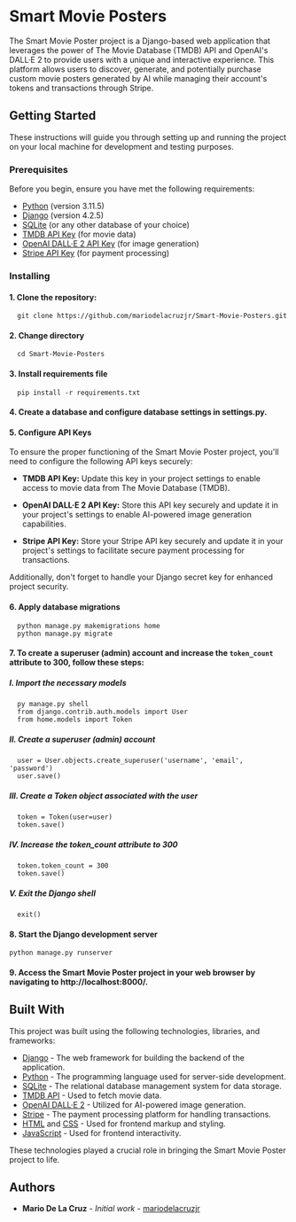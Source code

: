 # Smart Movie Posters

The Smart Movie Poster project is a Django-based web application that leverages the power of The Movie Database (TMDB) API and OpenAI's DALL·E 2 to provide users with a unique and interactive experience. This platform allows users to discover, generate, and potentially purchase custom movie posters generated by AI while managing their account's tokens and transactions through Stripe.

## Getting Started

These instructions will guide you through setting up and running the project on your local machine for development and testing purposes.

### Prerequisites

Before you begin, ensure you have met the following requirements:
- [Python](https://www.python.org/) (version 3.11.5)
- [Django](https://www.djangoproject.com/) (version 4.2.5)
- [SQLite](https://www.sqlite.org/) (or any other database of your choice)
- [TMDB API Key](https://www.themoviedb.org/documentation/api) (for movie data)
- [OpenAI DALL·E 2 API Key](https://beta.openai.com/signup/) (for image generation)
- [Stripe API Key](https://stripe.com/docs/keys) (for payment processing)


### Installing

#### 1. Clone the repository:
      
      git clone https://github.com/mariodelacruzjr/Smart-Movie-Posters.git

#### 2. Change directory
      
      cd Smart-Movie-Posters

#### 3. Install requirements file
   
      pip install -r requirements.txt

#### 4. Create a database and configure database settings in settings.py.

#### 5. Configure API Keys

To ensure the proper functioning of the Smart Movie Poster project, you'll need to configure the following API keys securely:

- **TMDB API Key:** Update this key in your project settings to enable access to movie data from The Movie Database (TMDB).

- **OpenAI DALL·E 2 API Key:** Store this API key securely and update it in your project's settings to enable AI-powered image generation capabilities.

- **Stripe API Key:** Store your Stripe API key securely and update it in your project's settings to facilitate secure payment processing for transactions.

Additionally, don't forget to handle your Django secret key for enhanced project security.


#### 6. Apply database migrations
   
      python manage.py makemigrations home
      python manage.py migrate

#### 7. To create a superuser (admin) account and increase the `token_count` attribute to 300, follow these steps:

   ##### I. Import the necessary models
      
      py manage.py shell
      from django.contrib.auth.models import User
      from home.models import Token
   
  ##### II. Create a superuser (admin) account
     
      
      user = User.objects.create_superuser('username', 'email', 'password')
      user.save()
   
   ##### III. Create a Token object associated with the user
      
      
      token = Token(user=user)
      token.save()
    
   ##### IV. Increase the token_count attribute to 300
     
      
      token.token_count = 300
      token.save()
   
   ##### V. Exit the Django shell
      
      exit()

#### 8. Start the Django development server
    
    python manage.py runserver

#### 9. Access the Smart Movie Poster project in your web browser by navigating to http://localhost:8000/.

## Built With

This project was built using the following technologies, libraries, and frameworks:

- [Django](https://www.djangoproject.com/) - The web framework for building the backend of the application.
- [Python](https://www.python.org/) - The programming language used for server-side development.
- [SQLite](https://www.sqlite.org/) - The relational database management system for data storage.
- [TMDB API](https://www.themoviedb.org/documentation/api) - Used to fetch movie data.
- [OpenAI DALL·E 2](https://beta.openai.com/signup/) - Utilized for AI-powered image generation.
- [Stripe](https://stripe.com/) - The payment processing platform for handling transactions.
- [HTML](https://developer.mozilla.org/en-US/docs/Web/HTML) and [CSS](https://developer.mozilla.org/en-US/docs/Web/CSS) - Used for frontend markup and styling.
- [JavaScript](https://developer.mozilla.org/en-US/docs/Web/JavaScript) - Used for frontend interactivity.

These technologies played a crucial role in bringing the Smart Movie Poster project to life.

## Authors

* **Mario De La Cruz** - *Initial work* - [mariodelacruzjr](https://github.com/mariodelacruzjr)
